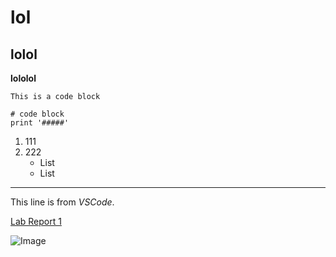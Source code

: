 # lol
## lolol
**lololol**

`This is a code block`
```
# code block
print '#####'
```
1. 111
2. 222
    * List
    * List
---
This line is from _VSCode_.

[Lab Report 1](https://<your-username>.github.io/<your-lab-reports-repo>/lab-report-1-week-2.html)

![Image](https://i.kym-cdn.com/entries/icons/original/000/026/638/cat.jpg) 
